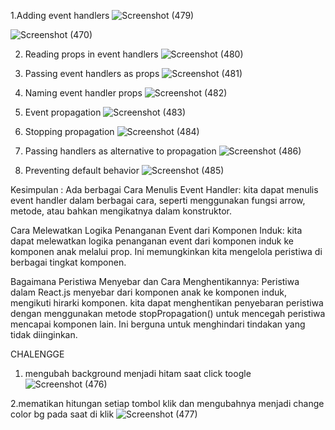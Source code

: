 1.Adding event handlers 
![Screenshot (479)](https://github.com/odansyyy/praktikum/assets/145110140/8d9c3800-2337-49e6-83c1-66bf95571f16)

![Screenshot (470)](https://github.com/odansyyy/praktikum/assets/145110140/323f1f2b-dfd6-4f58-ae09-6bb1b21e5aa2)


2. Reading props in event handlers 
![Screenshot (480)](https://github.com/odansyyy/praktikum/assets/145110140/3e4ea746-1465-444e-bea6-ec78ab18be76)


3. Passing event handlers as props
![Screenshot (481)](https://github.com/odansyyy/praktikum/assets/145110140/f19e2460-d598-4718-9497-fef567749faf)


4. Naming event handler props
![Screenshot (482)](https://github.com/odansyyy/praktikum/assets/145110140/5dce436c-2372-4650-9f62-f31f3797774a)


5. Event propagation
![Screenshot (483)](https://github.com/odansyyy/praktikum/assets/145110140/2a56b9f5-06c7-4bc1-81c6-015743538f8c)


6. Stopping propagation
![Screenshot (484)](https://github.com/odansyyy/praktikum/assets/145110140/eeaf7700-5aed-4668-95e8-d4dac3eb105e)


7. Passing handlers as alternative to propagation
![Screenshot (486)](https://github.com/odansyyy/praktikum/assets/145110140/2170f833-2b6a-40a7-ac2b-c84b2341b8fb)


8. Preventing default behavior
![Screenshot (485)](https://github.com/odansyyy/praktikum/assets/145110140/f3643d44-48c7-4aaa-948c-2da4d1959812)

Kesimpulan : 
Ada berbagai Cara Menulis Event Handler:
kita dapat menulis event handler dalam berbagai cara, seperti menggunakan fungsi arrow, metode, atau bahkan mengikatnya dalam konstruktor.

Cara Melewatkan Logika Penanganan Event dari Komponen Induk:
kita dapat melewatkan logika penanganan event dari komponen induk ke komponen anak melalui prop. Ini memungkinkan kita mengelola peristiwa di berbagai tingkat komponen.

Bagaimana Peristiwa Menyebar dan Cara Menghentikannya:
Peristiwa dalam React.js menyebar dari komponen anak ke komponen induk, mengikuti hirarki komponen. kita dapat menghentikan penyebaran peristiwa dengan menggunakan metode stopPropagation() untuk mencegah peristiwa mencapai komponen lain. Ini berguna untuk menghindari tindakan yang tidak diinginkan.





CHALENGGE
1. mengubah background menjadi hitam saat click toogle
![Screenshot (476)](https://github.com/odansyyy/praktikum/assets/145110140/1d8d7f87-aeff-47a3-ade9-f8be8f38611f)

2.mematikan hitungan setiap tombol klik dan mengubahnya menjadi change color bg pada saat di klik
![Screenshot (477)](https://github.com/odansyyy/praktikum/assets/145110140/e7255768-fede-4de2-984d-b2af88133f9f)
